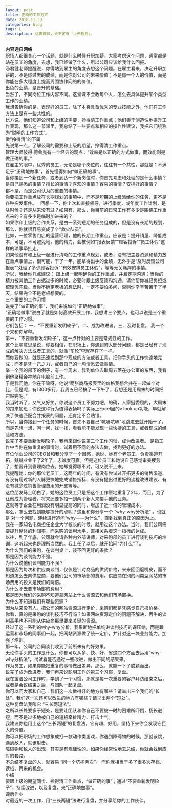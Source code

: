 ```yaml
---
layout: post
title: 正确的工作方式
date: 2018-11-29
categories: blog
tags: L
description: 远离群体，说不定有「上帝视角」。
---
```

**内容选自网络**  
职场人都很关心一个话题，就是什么时候升职加薪。大家考虑这个问题，通常都是站在员工的角度，去想，我已经做了什么，所以公司应该给我什么回报。  
汤君健老师提醒说，你得站到雇主的角度去想这个问题。在雇主看来，决定升职加薪的，不是你过去的成绩，而是你对公司的未来价值；不是你一个人的价值，而是你能在多大程度上提高周围协作网络的价值。  
出色的业绩，是晋升的基础。  
当然了，不同岗位工作内容不同。这堂课不会教每个人，怎么去具体提升某个类型工作的业绩。  
我想告诉你的是，表现好的员工，除了本身具备优秀的专业技能之外，他们在工作方法上是有一些共性的。  
比方说，他们知道公司和上级的需要，拎得清工作重点；他们善于创造性地提升工作表现，那么这一节课里，我总结了一些要点和相应的操作性建议，我把它们统称为“聪明的工作方式”。  
做“拎得清”的下属  
先说第一点，了解公司的需要和上级的期望，拎得清工作重点。  
管理大师彼得·德鲁克有一个经典的观点：“效率是以正确的方式做事，而效能则是做正确的事。”  
在雇主的眼中，优秀的员工，无论是哪个岗位的，往往有一个共性，那就是：不满足于“正确地做事”，首先懂得如何“做正确的事”。  
当你接到一个新任务，或者到达一个新岗位时，你首先考虑和处理的是什么事情？  
是自己熟悉的事情？擅长的事情？喜欢的事情？容易的事情？安排好的事情？  
都不是，而是公司认为的重要的事情。  
你要把工作重点放在长期规划的事项中，而不是短期的上级派给你的任务，更不是各种突发事件。   
回想一下，你上次和直接领导，进行季度，或年度工作计划，是啥时候？还是从来没有过？如果有，那么，你目前的日常工作有多少是围绕工作重点来的？有多少是临时加进来的？  
如果你和上级的合作关系，是由一系列短期的任务组成的，但是没有长期的规划，那么，你就很容易变成了个“救火队员”。  
比如，一位零售门店的运营经理，他的长期工作重点，应该是：提升销量、降低成本，可是，不可避免地，他的精力，会被例如“报表反馈”“顾客投诉”“员工休假”这样的琐事牵扯走。  
如果他没有和上级一起进行清晰的工作重点规划，或者，没有把主要资源和精力放在重点事情上，很可能，干了一年，能拿得出手的业绩，无外乎是“及时反馈公司报表”“处理了多少顾客投诉”“有效安排员工休假”，等等无关痛痒的事情。  
所以，我给你几点建议： 跟上级一起明确你的工作重点，并且定期沟通；当你的精力被其他工作占据过多的时候，必要时跟上级反馈和沟通，请他帮你减轻负担或梳理优先级。当你不确定老板的想法时，一定不要怕多问，否则你辛辛苦苦干了半天，结果完全不是老板想要的。  
三个重要的工作习惯  
说完了“做正确的事”，我们来说如何“正确地做事”。  
“正确地做事”说白了就是如何高效开展工作，我想讲三个要点，也可以说是三个重要的工作习惯。  
它们包括： 一、“不要重新发明轮子”，二、成为改进者，三、及时复盘。 我一个个来和你解释。  
第一，“不要重新发明轮子”，这一点针对的主要是常规性的工作。  
这个比喻意思是说，你要相信，在职场上，你遇到的大部分问题，都是已经有了现成的解决方法或者工具的，就像“车轮”早就存在了一样。  
而你要做的，就是迅速找到那个现成的方法或者工具，把你手头的工作快速地完成；而不是凭一己之力，或者自己的一厢情愿去做事情。  
举一个我的部下的例子，有一个周末，我到单位去取周五落在办公室的东西，我看到他聚精会神地在电脑前工作。  
于是我问他，你在干嘛呀，他说“两张商品报表里的价格我想合并在一起做个对比，但是呢，有1300多行，我周五已经搞了一下午了，我想还是用周末的时间把它贴完吧。”  
我当时听了，又气又好笑，你说这个员工不努力吧，的确，人家挺委屈的，大周末的跑来加班；你说这种行为值得表扬吗？实际上Excel里的v look up功能，早就解决了快速匹配合并报表的问题，还肯定不会贴错。  
所以，当你接到一个任务的时候，首先不要自己“吭哧吭哧”地跳进去就开始干了，而是先想一想，问一问，找一找，看看能不能发现一些快捷的工具，或者现成的经验和方法。  
说完了不要重新发明轮子，我再来跟你说第二个工作习惯，成为改进者。 是指工作中当你在做重复的事情时，试着用不同的办法去做，找到更好的办法。  
有位创业公司的CEO曾和我分享了一个困惑，她说，她有个老员工，负责渠道开拓，兢兢业业干了2年了，忠诚度可嘉。但是这位员工和她说自己感觉审美疲劳了，想晋升到管理岗位去。她却觉得哪不对，可又说不上来。  
我提醒她：你的那位老员工，这两年的时间，有没有尝试过开拓更多的销售渠道、有没有用过新的人脉更快地完成销售指标、有没有提出过更好的流程改进建议、有没有减少过销售管理费用的开支等等。  
这位朋友马上明白了，她的这位员工只是把这个工作原地重复了2年，而且，为了让他成为管理者，将来还要多招一到两个新人来接手他的业务。  
这就等于企业在利润没有明显提高的同时，增加了近一倍的管理成本。  
那么，怎么去找到能够提升的点呢？这里和你分享一个 “why-why分析法” 。也就是 对一个问题，连续进行追问“why——为什么”，直到找到真正的原因为止。  
我在一家知名电商担任企业大学校长的时候，就用过这个办法。当时，我们公司需要提升整体的利润率，而采购的谈判水平，直接关系着这一指标的达成。  
以往，到了年底，公司就会请各种内外部讲师，对采购部的员工进行谈判技巧的培训，这听起来也是理所当然的。我上任了以后，就开始问“为什么”了。  
为什么我们的采购，在谈判桌上，谈不回更好的条款？  
那是因为谈判能力不强。  
为什么说他们谈判能力不强？  
那是因为每次和供应商谈判，仅仅是针对商品的供货价格，来来回回磨嘴皮，而不知道怎么去向供应商，要他们公司的市场部的费用。供应商在别的同类型网站的市场费用的投入是我们的两倍。  
为什么不去要市场部的费用？  
那是因为我们的采购不知道拿网站上什么资源去和他们市场部换。  
为什么不知道我们有哪些资源？  
因为从来没有人，把公司的网站资源进行定价，采购们都是凭感觉自己报价格。  
你看，真的是采购的谈判技巧不行吗？如果网站资源定价的问题不解决，再牛的谈判高手也不可能从供应商那里要来关键的资源。  
经过了这一系列的why-why分析，我果断地把单纯讲谈判技巧的课压缩，而是跟运营和市场的同事们一起，把网站资源做了统一定价，并针对这一块业务能力，加强了培训。  
那一年，公司的合同谈判收到了前所未有的好效果。  
无论你手头的工作是什么，你都可以从多、快、好、省这四个方面去运用“why-why分析法”，试试看能否通过一些改进，做出不同的结果来。  
作为员工，如果你能把重复的事情做出差异，那么，就能一下子脱颖而出。  
说完了成为改进者，我们再来说聪明工作的第三个习惯，复盘。  
我在宝洁公司工作时，学到了一个习惯，那就是每一次重要的客户拜访结束之后，或者是会议结束之后，与团队一起复盘。  
你可以问大家和自己：我们这一次做得好的地方有哪些？请举出三个我们的“长处”。我们这一次还可以改进的地方有哪些？请举出两个“短处”。  
这种复盘法我叫它 “三长两短法”。  
之所以长处要多于短处，是要让团队和你自己不要被一时的困难所吓倒，扬长避短，而不是过多地被自己的短板牵扯精力、打击士气。  
我建议你也用上这个“三长两短”的复盘法，它有趣、好用，坚持下来你会发现它巨大的价值。  
你可以把职场的工作想象成打一款动作类游戏，你遇到障碍物的时候，那就该跳，遇到敌人，就该射击。  
障碍物和敌人的出现，其实是有规律性的。如果你经常性地去总结，你就会找到应对的套路。  
不总结不复盘的人，就容易 “同一个坑摔两次”。 而你就相当于多了很多次存档、读档、再来的机会。  
小结  
要跟上级的期望同步、拎得清工作重点，“做正确的事”；通过“不要重新发明轮子”，持续改进，以及复盘，来“正确地做事”。  
课后作业  
对最近的一次工作，用“三长两短”法进行复盘，并分享给你的工作伙伴。  
